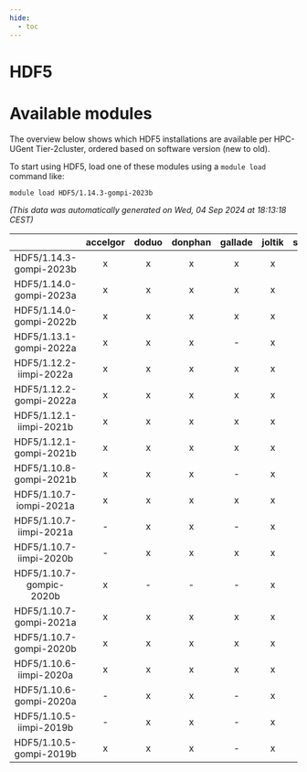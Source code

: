 ```yaml
---
hide:
  - toc
---
```


HDF5
====

# Available modules


The overview below shows which HDF5 installations are available per HPC-UGent Tier-2cluster, ordered based on software version (new to old).

To start using HDF5, load one of these modules using a `module load` command like:

```shell
module load HDF5/1.14.3-gompi-2023b
```

*(This data was automatically generated on Wed, 04 Sep 2024 at 18:13:18 CEST)*  

| |accelgor|doduo|donphan|gallade|joltik|shinx|skitty|
| :---: | :---: | :---: | :---: | :---: | :---: | :---: | :---: |
|HDF5/1.14.3-gompi-2023b|x|x|x|x|x|x|x|
|HDF5/1.14.0-gompi-2023a|x|x|x|x|x|x|x|
|HDF5/1.14.0-gompi-2022b|x|x|x|x|x|-|x|
|HDF5/1.13.1-gompi-2022a|x|x|x|-|x|-|x|
|HDF5/1.12.2-iimpi-2022a|x|x|x|x|x|-|x|
|HDF5/1.12.2-gompi-2022a|x|x|x|x|x|x|x|
|HDF5/1.12.1-iimpi-2021b|x|x|x|x|x|-|x|
|HDF5/1.12.1-gompi-2021b|x|x|x|x|x|-|x|
|HDF5/1.10.8-gompi-2021b|x|x|x|-|x|-|x|
|HDF5/1.10.7-iompi-2021a|x|x|x|x|x|-|x|
|HDF5/1.10.7-iimpi-2021a|-|x|x|-|x|-|x|
|HDF5/1.10.7-iimpi-2020b|-|x|x|x|x|-|x|
|HDF5/1.10.7-gompic-2020b|x|-|-|-|x|-|-|
|HDF5/1.10.7-gompi-2021a|x|x|x|x|x|-|x|
|HDF5/1.10.7-gompi-2020b|x|x|x|x|x|-|x|
|HDF5/1.10.6-iimpi-2020a|x|x|x|x|x|-|x|
|HDF5/1.10.6-gompi-2020a|-|x|x|-|x|-|x|
|HDF5/1.10.5-iimpi-2019b|-|x|x|-|x|-|x|
|HDF5/1.10.5-gompi-2019b|x|x|x|-|x|-|x|
